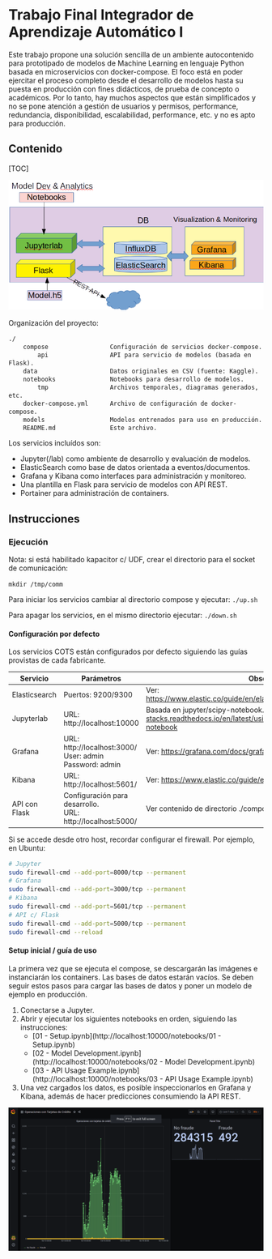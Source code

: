 # Trabajo Final Integrador de Aprendizaje Automático I

Este trabajo propone una solución sencilla de un ambiente autocontenido para prototipado de modelos de Machine Learning en lenguaje Python basada en microservicios con docker-compose.  El foco está en poder ejercitar el proceso completo desde el desarrollo de modelos hasta su puesta en producción con fines didácticos, de prueba de concepto o académicos. Por lo tanto, hay muchos aspectos que están simplificados y no se pone atención a gestión de usuarios y permisos, performance, redundancia, disponibilidad, escalabilidad, performance, etc. y no es apto para producción.

## Contenido

[TOC]

![concept](doc/assets/concept.png)

Organización del proyecto:

~~~
./	
	compose					Configuración de servicios docker-compose.
		api                 API para servicio de modelos (basada en Flask).
	data 					Datos originales en CSV (fuente: Kaggle).
	notebooks				Notebooks para desarrollo de modelos.
		tmp         		Archivos temporales, diagramas generados, etc.	
	docker-compose.yml      Archivo de configuración de docker-compose.	
	models 					Modelos entrenados para uso en producción.
	README.md 				Este archivo.
~~~

Los servicios incluídos son:

- Jupyter(/lab) como ambiente de desarrollo y evaluación de modelos.
- ElasticSearch como base de datos orientada a eventos/documentos.
- Grafana y Kibana como interfaces para administración y monitoreo.
- Una plantilla en Flask para servicio de modelos con API REST.
- Portainer para administración de containers.

## Instrucciones

### Ejecución

Nota: si está habilitado kapacitor c/ UDF, crear el directorio para el socket de comunicación:

```mkdir /tmp/comm```

Para iniciar los servicios cambiar al directorio compose y ejecutar:
```./up.sh ```

Para apagar los servicios, en el mismo directorio ejecutar:
```./down.sh```

#### Configuración por defecto

Los servicios COTS están configurados por defecto siguiendo las guías provistas de cada fabricante. 

| Servicio      | Parámetros                                                   | Observaciones                                                |
| ------------- | ------------------------------------------------------------ | ------------------------------------------------------------ |
| Elasticsearch | Puertos: 9200/9300                                           | Ver: https://www.elastic.co/guide/en/elasticsearch/reference/current/docker.html |
| Jupyterlab    | URL: http://localhost:10000<br/>                             | Basada en jupyter/scipy-notebook. Ver: https://jupyter-docker-stacks.readthedocs.io/en/latest/using/selecting.html#jupyter-scipy-notebook |
| Grafana       | URL: http://localhost:3000/<br/>User: admin<br/>Password: admin | Ver: https://grafana.com/docs/grafana/latest/installation/docker/ |
| Kibana        | URL: http://localhost:5601/                                  | Ver: https://www.elastic.co/guide/en/kibana/current/docker.html |
| API con Flask | Configuración para desarrollo.<br />URL: http://localhost:5000/ | Ver contenido de directorio ./compose/api.                   |

Si se accede desde otro host, recordar configurar el firewall. Por ejemplo, en Ubuntu:

```bash
# Jupyter
sudo firewall-cmd --add-port=8000/tcp --permanent
# Grafana
sudo firewall-cmd --add-port=3000/tcp --permanent
# Kibana
sudo firewall-cmd --add-port=5601/tcp --permanent
# API c/ Flask
sudo firewall-cmd --add-port=5000/tcp --permanent
sudo firewall-cmd --reload
```

#### Setup inicial / guía de uso

La primera vez que se ejecuta el compose, se descargarán las imágenes e instanciarán los containers. Las bases de datos estarán vacíos.  Se deben seguir estos pasos para cargar las bases de datos y poner un modelo de ejemplo en producción.

1. Conectarse a Jupyter.
2. Abrir y ejecutar los siguientes notebooks en orden, siguiendo las instrucciones:
   - [01 - Setup.ipynb](http://localhost:10000/notebooks/01 - Setup.ipynb)
   - [02 - Model Development.ipynb](http://localhost:10000/notebooks/02 - Model Development.ipynb)
   - [03 - API Usage Example.ipynb](http://localhost:10000/notebooks/03 - API Usage Example.ipynb)
3. Una vez cargados los datos, es posible inspeccionarlos en Grafana y Kibana, además de hacer predicciones consumiendo la API REST.

![](doc/assets/grafana-ss.png)

